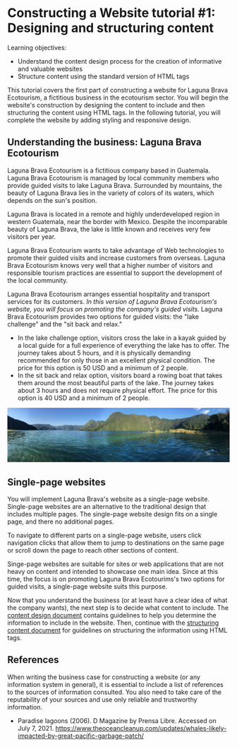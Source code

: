 # Constructing a Website tutorial #1: Designing and structuring content

Learning objectives:
- Understand the content design process for the creation of informative and valuable websites
- Structure content using the standard version of HTML tags

This tutorial covers the first part of constructing a website for Laguna Brava Ecotourism, a fictitious business in the ecotourism sector. You will begin the website's construction by designing the content to include and then structuring the content using HTML tags. In the following tutorial, you will complete the website by adding styling and responsive design.

## Understanding the business: Laguna Brava Ecotourism

Laguna Brava Ecotourism is a fictitious company based in Guatemala. Laguna Brava Ecotourism is managed by local community members who provide guided visits to lake Laguna Brava. Surrounded by mountains, the beauty of Laguna Brava lies in the variety of colors of its waters, which depends on the sun's position. 

Laguna Brava is located in a remote and highly underdeveloped region in western Guatemala, near the border with Mexico. Despite the incomparable beauty of Laguna Brava, the lake is little known and receives very few visitors per year.

Laguna Brava Ecotourism wants to take advantage of Web technologies to promote their guided visits and increase customers from overseas. Laguna Brava Ecotourism knows very well that a higher number of visitors and responsible tourism practices are essential to support the development of the local community.

Laguna Brava Ecotourism arranges essential hospitality and transport services for its customers. *In this version of Laguna Brava Ecotourism's website, you will focus on promoting the company's guided visits.* Laguna Brava Ecotourism provides two options for guided visits: the "lake challenge" and the "sit back and relax."

- In the lake challenge option, visitors cross the lake in a kayak guided by a local guide for a full experience of everything the lake has to offer. The journey takes about 5 hours, and it is physically demanding recommended for only those in an excellent physical condition. The price for this option is 50 USD and a minimum of 2 people.
- In the sit back and relax option, visitors board a rowing boat that takes them around the most beautiful parts of the lake. The journey takes about 3 hours and does not require physical effort. The price for this option is 40 USD and a minimum of 2 people.

![x](img/panoramic-laguna-brava-2.jpg)

## Single-page websites

You will implement Laguna Brava's website as a single-page website. Single-page websites are an alternative to the traditional design that includes multiple pages. The single-page website design fits on a single page, and there no additional pages.

To navigate to different parts on a single-page website, users click navigation clicks that allow them to jump to destinations on the same page or scroll down the page to reach other sections of content.

Singe-page websites are suitable for sites or web applications that are not heavy on content and intended to showcase one main idea. Since at this time, the focus is on promoting Laguna Brava Ecotourims's two options for guided visits, a single-page website suits this purpose. 

Now that you understand the business (or at least have a clear idea of what the company wants), the next step is to decide what content to include. The [content design document](content-design.md) contains guidelines to help you determine the information to include in the website. Then, continue with the [structuring content document](structuring-content.md) for guidelines on structuring the information using HTML tags.

## References

When writing the business case for constructing a website (or any information system in general), it is essential to include a list of references to the sources of information consulted. You also need to take care of the reputability of your sources and use only reliable and trustworthy information.

- Paradise lagoons (2006). D Magazine by Prensa Libre. Accessed on July 7, 2021. https://www.theoceancleanup.com/updates/whales-likely-impacted-by-great-pacific-garbage-patch/
